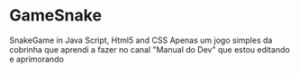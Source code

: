 # GameSnake
SnakeGame in Java Script, Html5 and  CSS 
Apenas um jogo simples da cobrinha que aprendi a fazer no canal "Manual do Dev" que estou editando e aprimorando 
